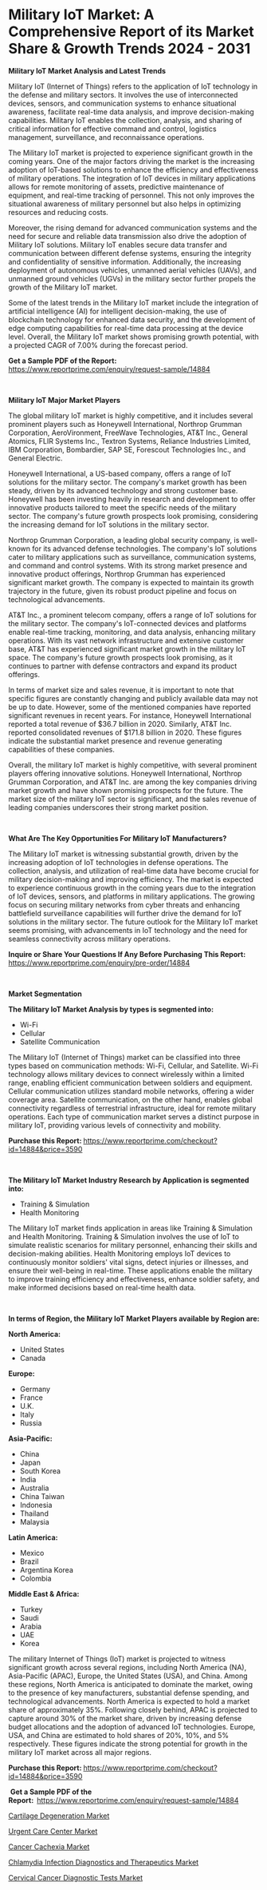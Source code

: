 <p><h1>Military IoT Market: A Comprehensive Report of its Market Share & Growth Trends 2024 - 2031</h1></p><p><strong>Military IoT Market Analysis and Latest Trends</strong></p>
<p><p>Military IoT (Internet of Things) refers to the application of IoT technology in the defense and military sectors. It involves the use of interconnected devices, sensors, and communication systems to enhance situational awareness, facilitate real-time data analysis, and improve decision-making capabilities. Military IoT enables the collection, analysis, and sharing of critical information for effective command and control, logistics management, surveillance, and reconnaissance operations.</p><p>The Military IoT market is projected to experience significant growth in the coming years. One of the major factors driving the market is the increasing adoption of IoT-based solutions to enhance the efficiency and effectiveness of military operations. The integration of IoT devices in military applications allows for remote monitoring of assets, predictive maintenance of equipment, and real-time tracking of personnel. This not only improves the situational awareness of military personnel but also helps in optimizing resources and reducing costs.</p><p>Moreover, the rising demand for advanced communication systems and the need for secure and reliable data transmission also drive the adoption of Military IoT solutions. Military IoT enables secure data transfer and communication between different defense systems, ensuring the integrity and confidentiality of sensitive information. Additionally, the increasing deployment of autonomous vehicles, unmanned aerial vehicles (UAVs), and unmanned ground vehicles (UGVs) in the military sector further propels the growth of the Military IoT market.</p><p>Some of the latest trends in the Military IoT market include the integration of artificial intelligence (AI) for intelligent decision-making, the use of blockchain technology for enhanced data security, and the development of edge computing capabilities for real-time data processing at the device level. Overall, the Military IoT market shows promising growth potential, with a projected CAGR of 7.00% during the forecast period.</p></p>
<p><strong>Get a Sample PDF of the Report:&nbsp;</strong> <a href="https://www.reportprime.com/enquiry/request-sample/14884">https://www.reportprime.com/enquiry/request-sample/14884</a></p>
<p>&nbsp;</p>
<p><strong>Military IoT Major Market Players</strong></p>
<p><p>The global military IoT market is highly competitive, and it includes several prominent players such as Honeywell International, Northrop Grumman Corporation, AeroVironment, FreeWave Technologies, AT&T Inc., General Atomics, FLIR Systems Inc., Textron Systems, Reliance Industries Limited, IBM Corporation, Bombardier, SAP SE, Forescout Technologies Inc., and General Electric.</p><p>Honeywell International, a US-based company, offers a range of IoT solutions for the military sector. The company's market growth has been steady, driven by its advanced technology and strong customer base. Honeywell has been investing heavily in research and development to offer innovative products tailored to meet the specific needs of the military sector. The company's future growth prospects look promising, considering the increasing demand for IoT solutions in the military sector.</p><p>Northrop Grumman Corporation, a leading global security company, is well-known for its advanced defense technologies. The company's IoT solutions cater to military applications such as surveillance, communication systems, and command and control systems. With its strong market presence and innovative product offerings, Northrop Grumman has experienced significant market growth. The company is expected to maintain its growth trajectory in the future, given its robust product pipeline and focus on technological advancements.</p><p>AT&T Inc., a prominent telecom company, offers a range of IoT solutions for the military sector. The company's IoT-connected devices and platforms enable real-time tracking, monitoring, and data analysis, enhancing military operations. With its vast network infrastructure and extensive customer base, AT&T has experienced significant market growth in the military IoT space. The company's future growth prospects look promising, as it continues to partner with defense contractors and expand its product offerings.</p><p>In terms of market size and sales revenue, it is important to note that specific figures are constantly changing and publicly available data may not be up to date. However, some of the mentioned companies have reported significant revenues in recent years. For instance, Honeywell International reported a total revenue of $36.7 billion in 2020. Similarly, AT&T Inc. reported consolidated revenues of $171.8 billion in 2020. These figures indicate the substantial market presence and revenue generating capabilities of these companies.</p><p>Overall, the military IoT market is highly competitive, with several prominent players offering innovative solutions. Honeywell International, Northrop Grumman Corporation, and AT&T Inc. are among the key companies driving market growth and have shown promising prospects for the future. The market size of the military IoT sector is significant, and the sales revenue of leading companies underscores their strong market position.</p></p>
<p>&nbsp;</p>
<p><strong>What Are The Key Opportunities For Military IoT Manufacturers?</strong></p>
<p><p>The Military IoT market is witnessing substantial growth, driven by the increasing adoption of IoT technologies in defense operations. The collection, analysis, and utilization of real-time data have become crucial for military decision-making and improving efficiency. The market is expected to experience continuous growth in the coming years due to the integration of IoT devices, sensors, and platforms in military applications. The growing focus on securing military networks from cyber threats and enhancing battlefield surveillance capabilities will further drive the demand for IoT solutions in the military sector. The future outlook for the Military IoT market seems promising, with advancements in IoT technology and the need for seamless connectivity across military operations.</p></p>
<p><strong>Inquire or Share Your Questions If Any Before Purchasing This Report:</strong> <a href="https://www.reportprime.com/enquiry/pre-order/14884">https://www.reportprime.com/enquiry/pre-order/14884</a></p>
<p>&nbsp;</p>
<p><strong>Market Segmentation</strong></p>
<p><strong>The Military IoT Market Analysis by types is segmented into:</strong></p>
<p><ul><li>Wi-Fi</li><li>Cellular</li><li>Satellite Communication</li></ul></p>
<p><p>The Military IoT (Internet of Things) market can be classified into three types based on communication methods: Wi-Fi, Cellular, and Satellite. Wi-Fi technology allows military devices to connect wirelessly within a limited range, enabling efficient communication between soldiers and equipment. Cellular communication utilizes standard mobile networks, offering a wider coverage area. Satellite communication, on the other hand, enables global connectivity regardless of terrestrial infrastructure, ideal for remote military operations. Each type of communication market serves a distinct purpose in military IoT, providing various levels of connectivity and mobility.</p></p>
<p><strong>Purchase this Report:&nbsp;</strong><a href="https://www.reportprime.com/checkout?id=14884&price=3590">https://www.reportprime.com/checkout?id=14884&price=3590</a></p>
<p>&nbsp;</p>
<p><strong>The Military IoT Market Industry Research by Application is segmented into:</strong></p>
<p><ul><li>Training & Simulation</li><li>Health Monitoring</li></ul></p>
<p><p>The Military IoT market finds application in areas like Training & Simulation and Health Monitoring. Training & Simulation involves the use of IoT to simulate realistic scenarios for military personnel, enhancing their skills and decision-making abilities. Health Monitoring employs IoT devices to continuously monitor soldiers' vital signs, detect injuries or illnesses, and ensure their well-being in real-time. These applications enable the military to improve training efficiency and effectiveness, enhance soldier safety, and make informed decisions based on real-time health data.</p></p>
<p>&nbsp;</p>
<p><strong>In terms of Region, the Military IoT Market Players available by Region are:</strong></p>
<p>
    <p> <strong> North America: </strong>
        <ul>
            <li>United States</li>
            <li>Canada</li>
        </ul>
        </p> 
    <p> <strong> Europe: </strong>
        <ul>
            <li>Germany</li>
            <li>France</li>
            <li>U.K.</li>
            <li>Italy</li>
            <li>Russia</li>
        </ul>
        </p> 
    <p> <strong> Asia-Pacific: </strong>
        <ul>
            <li>China</li>
            <li>Japan</li>
            <li>South Korea</li>
            <li>India</li>
            <li>Australia</li>
            <li>China Taiwan</li>
            <li>Indonesia</li>
            <li>Thailand</li>
            <li>Malaysia</li>
        </ul>
        </p> 
    <p> <strong> Latin America: </strong>
        <ul>
            <li>Mexico</li>
            <li>Brazil</li>
            <li>Argentina Korea</li>
            <li>Colombia</li>
        </ul>
        </p> 
    <p> <strong> Middle East & Africa: </strong>
        <ul>
            <li>Turkey</li>
            <li>Saudi</li>
            <li>Arabia</li>
            <li>UAE</li>
            <li>Korea</li>
        </ul>
    </p>
    </p>
<p><p>The military Internet of Things (IoT) market is projected to witness significant growth across several regions, including North America (NA), Asia-Pacific (APAC), Europe, the United States (USA), and China. Among these regions, North America is anticipated to dominate the market, owing to the presence of key manufacturers, substantial defense spending, and technological advancements. North America is expected to hold a market share of approximately 35%. Following closely behind, APAC is projected to capture around 30% of the market share, driven by increasing defense budget allocations and the adoption of advanced IoT technologies. Europe, USA, and China are estimated to hold shares of 20%, 10%, and 5% respectively. These figures indicate the strong potential for growth in the military IoT market across all major regions.</p></p>
<p><strong>Purchase this Report: </strong><a href="https://www.reportprime.com/checkout?id=14884&price=3590">https://www.reportprime.com/checkout?id=14884&price=3590</a></p>
<p>&nbsp;<strong>Get a Sample PDF of the Report:&nbsp;&nbsp;</strong><a href="https://www.reportprime.com/enquiry/request-sample/14884">https://www.reportprime.com/enquiry/request-sample/14884</a></p>
<p><strong></strong></p>
<p><p><a href="https://medium.com/@tammyfreeman2022/cartilage-degeneration-market-report-reveals-the-latest-trends-and-growth-opportunities-of-this-0ad62981e079">Cartilage Degeneration Market</a></p><p><a href="https://medium.com/@tammyfreeman2022/urgent-care-center-market-analysis-and-sze-forecasted-for-period-from-2023-to-2030-7b947d3c5b25">Urgent Care Center Market</a></p><p><a href="https://medium.com/@tammyfreeman2022/cancer-cachexia-market-outlook-industry-overview-and-forecast-2023-to-2030-3662ba14bb9f">Cancer Cachexia Market</a></p><p><a href="https://medium.com/@loretashyti01/chlamydia-infection-diagnostics-and-therapeutics-market-furnishes-information-on-market-share-b01ab5b43cc2">Chlamydia Infection Diagnostics and Therapeutics Market</a></p><p><a href="https://medium.com/@tammyfreeman2022/cervical-cancer-diagnostic-tests-nbsp-market-focuses-on-market-share-size-and-projected-forecast-3282e4eee9ac">Cervical Cancer Diagnostic Tests Market</a></p></p>